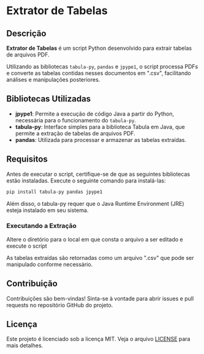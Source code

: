 # **Extrator de Tabelas**

## Descrição

**Extrator de Tabelas** é um script Python desenvolvido para extrair tabelas de arquivos PDF.

Utilizando as bibliotecas `tabula-py`, `pandas` e `jpype1`, o script processa PDFs e converte as tabelas contidas nesses documentos em ".csv", facilitando análises e manipulações posteriores.

## Bibliotecas Utilizadas

- **jpype1**: Permite a execução de código Java a partir do Python, necessária para o funcionamento do `tabula-py`.
- **tabula-py**: Interface simples para a biblioteca Tabula em Java, que permite a extração de tabelas de arquivos PDF.
- **pandas**: Utilizada para processar e armazenar as tabelas extraídas.

## Requisitos

Antes de executar o script, certifique-se de que as seguintes bibliotecas estão instaladas. Execute o seguinte comando para instalá-las:

```bash
pip install tabula-py pandas jpype1
```

Além disso, o tabula-py requer que o Java Runtime Environment (JRE) esteja instalado em seu sistema.

### Executando a Extração

Altere o diretório para o local em que consta o arquivo a ser editado e execute o script

As tabelas extraídas são retornadas como um arquivo ".csv"  que pode ser manipulado conforme necessário.

## Contribuição

Contribuições são bem-vindas! Sinta-se à vontade para abrir issues e pull requests no repositório GitHub do projeto.

## Licença

Este projeto é licenciado sob a licença MIT. Veja o arquivo [LICENSE](LICENSE) para mais detalhes.
